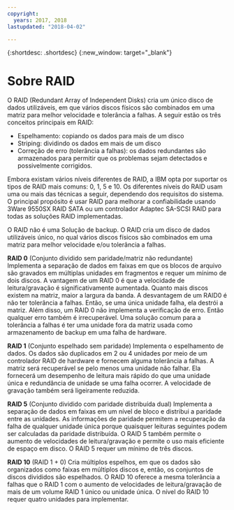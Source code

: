 ```yaml
---
copyright:
  years: 2017, 2018
lastupdated: "2018-04-02"

---
```


{:shortdesc: .shortdesc}
{:new_window: target="_blank"}

# Sobre RAID

O RAID (Redundant Array of Independent Disks) cria um único disco de dados utilizáveis, em que vários discos físicos são combinados em uma matriz para melhor velocidade e tolerância a falhas. 
A seguir estão os três conceitos principais em RAID:
* Espelhamento: copiando os dados para mais de um disco
* Striping: dividindo os dados em mais de um disco
* Correção de erro (tolerância a falhas): os dados redundantes são armazenados para permitir que os problemas sejam detectados e
possivelmente corrigidos.

Embora existam vários níveis diferentes de RAID, a IBM opta por suportar os tipos de RAID mais comuns: 0, 1, 5 e 10. Os diferentes níveis do RAID usam uma ou mais das técnicas a seguir, dependendo dos requisitos do sistema. O principal propósito é usar RAID para melhorar a confiabilidade usando 3Ware 9550SX RAID SATA ou um controlador Adaptec SA-SCSI RAID para todas as soluções RAID implementadas.

O RAID não é uma Solução de backup.  O RAID cria um disco de dados utilizáveis único, no qual vários discos físicos são combinados em uma matriz para melhor velocidade e/ou tolerância a falhas.


**RAID 0** (Conjunto dividido sem paridade/matriz não redundante) Implementa a separação de dados em faixas em que os blocos de arquivo são gravados em múltiplas unidades em fragmentos e requer um mínimo de dois discos. A vantagem de um RAID 0 é que a velocidade de leitura/gravação é significativamente aumentada. Quanto mais discos existem na matriz, maior a largura da banda. 
A desvantagem de um RAID0 é não ter tolerância a falhas. Então, se uma única unidade falha, ela destrói a matriz. Além disso, um RAID 0 não implementa a verificação de erro. Então qualquer erro também é irrecuperável. 
Uma solução comum para a tolerância a falhas é ter uma unidade fora da matriz usada como armazenamento de backup em uma falha
de hardware.

**RAID 1** (Conjunto espelhado sem paridade) Implementa o espelhamento de dados. Os dados são duplicados em 2 ou 4 unidades por meio de um controlador RAID de hardware e fornecem alguma tolerância a falhas. A matriz será recuperável se pelo menos uma unidade não falhar. 
Ela fornecerá um desempenho de leitura mais rápido do que uma unidade única e redundância de unidade se uma falha ocorrer. 
A velocidade de gravação também será ligeiramente reduzida.

**RAID 5** (Conjunto dividido com paridade distribuída dual) Implementa a separação de dados em faixas em um nível de bloco e distribui a paridade entre as unidades. As informações de paridade permitem a recuperação da falha de qualquer unidade única porque quaisquer leituras seguintes podem ser calculadas da paridade distribuída. O RAID 5 também permite o aumento de velocidades de leitura/gravação e permite o uso mais eficiente de espaço em disco. O RAID 5 requer um mínimo de três discos.

**RAID 10** (RAID 1 + 0) Cria múltiplos espelhos, em que os dados são organizados como faixas em múltiplos discos e, então, os conjuntos de discos divididos são espelhados. O RAID 10 oferece a mesma tolerância a falhas que o RAID 1 com o aumento de velocidades de leitura/gravação de mais de um volume RAID 1 único ou unidade única. O nível do RAID 10 requer quatro unidades para implementar.
